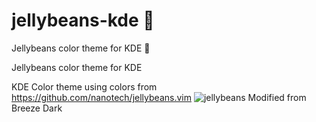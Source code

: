 # jellybeans-kde 🫘
Jellybeans color theme for KDE 🫘

Jellybeans color theme for KDE

KDE Color theme using colors from https://github.com/nanotech/jellybeans.vim
![jellybeans](https://user-images.githubusercontent.com/45698918/182496711-9b563a5d-1db7-4e34-8661-353de9b99427.png)
Modified from Breeze Dark

